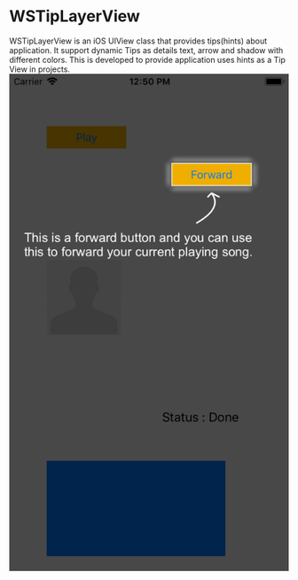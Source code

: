 # WSTipLayerView

WSTipLayerView is an iOS UIView class that provides tips(hints) about application. It support dynamic Tips as details text, arrow and shadow with different colors. This is developed to provide application uses hints as a Tip View in projects.
![Alt text](https://github.com/WebsoftProfession/WSTipLayerView/blob/master/Simulator%20Screen%20Shot%20-%20iPhone%206%20-%202018-04-02%20at%2012.50.21.png?raw=true "Optional Title")

